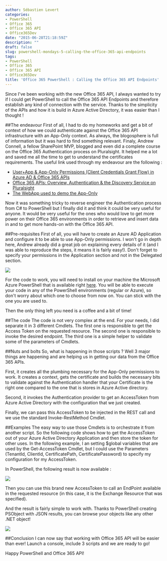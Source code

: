 ```yaml
---
author: Sébastien Levert
categories:
- PowerShell
- Office 365
- Office 365 API
- Office365Dev
date: "2015-06-28T21:18:59Z"
description: ""
draft: false
slug: powershell-mondays-5-calling-the-office-365-api-endpoints
tags:
- PowerShell
- Office 365
- Office 365 API
- Office365Dev
title: 'Office 365 PowerShell : Calling the Office 365 API Endpoints'
---
```



Since I've been working with the new Office 365 API, I always wanted to try if I could get PowerShell to call the Office 365 API Endpoints and therefore establish any kind of connection with the service. Thanks to the simplicity of the APIs and how it is build in Azure Active Directory, it was easier than I thought !

##The endeavour
First of all, I had to do my homeworks and get a bit of context of how we could authenticate against the Office 365 API infrastructure with an App-Only context. As always, the blogosphere is full of information but it was hard to find something relevant. Finaly, Andrew Connell, a fellow SharePoint MVP, blogged and even did a complete course on the Office 365 Authentication process on Pluralsight. It helped me a lot and saved me all the time to get to understand the certificates requirements. The useful link used through my endeavour are the following : 

* [User+App & App-Only Permissions (Client Credentials Grant Flow) in Azure AD & Office 365 APIs](http://www.andrewconnell.com/blog/user-app-app-only-permissions-client-credentials-grant-flow-in-azure-ad-office-365-apis)
* [Office 365 APIs: Overview, Authentication & the Discovery Service on Pluralsight](http://www.pluralsight.com/courses/office-365-api-overview-authentication-discovery-service)
* [The WebApp used to demo the App-Only](https://github.com/mattleib/o365api-as-apponly-webapp)

Now it was something tricky to reverse engineer the Authentication process from C# to PowerShell but I finally did it and think it could be very useful for anyone. It would be very useful for the ones who would love to get more power on their Office 365 environments in order to retrieve and insert data in and to get more hands-on with the Office 365 API.

##Pre-requisites
First of all, you will have to create an Azure AD Application and configure it to be able to use App-Only permissions. I won't go in depth here, Andrew already did a great job on explaining every details of it (and I was able to reproduce the steps, it means it is fairly easy!). Don't forget to specify your permissions in the Application section and not in the Delegated section.

![](/content/images/2015/06/2015-06-28_17-12-38.png)
 
For the code to work, you will need to install on your machine the Microsoft Azure PowerShell that is available right [here](http://go.microsoft.com/fwlink/p/?linkid=320376&clcid=0x409). You will be able to execute your code in any of the PowerShell environments (regular or Azure), so don't worry about which one to choose from now on. You can stick with the one you are used to.

Then the only thing left you need is a coffee and a bit of time!

##The code
The code is not very complex at the end. For your needs, I did separate it in 3 different Cmdlets. The first one is responsible to get the Access Token on the requested resource. The second one is responsible to invoke the desired endpoint. The third one is a simple helper to validate some of the parameters of Cmdlets.

<script src="https://gist.github.com/sebastienlevert/3131c19b63ca1be2101f.js"></script>

##Nuts and bolts
So, what is happening in those scripts ? Well 3 major things are happening and are helping us in getting our data from the Office 365 APIs.

First, it creates all the plumbing necessary for the App-Only permissions to work. It creates a context, gets the certificate and builds the necessary bits to validate against the Authentication handler that your Certificate is the right one compared to the one that is stores in Azure Active directory.

<script src="https://gist.github.com/sebastienlevert/ff1cd9cf66852dba3e3b.js"></script>

Second, it invokes the Authentication provider to get an AccessToken from Azure Active Directory with the configuration that we just created.

<script src="https://gist.github.com/sebastienlevert/1603d64ef4792f158d6c.js"></script>

Finally, we can pass this AccessToken to be injected in the REST call and we use the standard Invoke-RestMethod Cmdlet.

<script src="https://gist.github.com/sebastienlevert/e8923b7b33d7f4a47539.js"></script>

##Examples
The easy way to use those Cmdlets is to orchestrate it from another script. So the following code shows how to get the AccessToken out of your Azure Active Directory Application and then store the token for other uses. In the following example, I an setting $global variables that are used by the Get-AccessToken Cmdlet, but I could use the Parameters (TenantId, ClientId, CertificatePath, CertificatePassword) to specify my configuration for my AccessToken.

<script src="https://gist.github.com/sebastienlevert/f20b850228546aa942cf.js"></script>

In PowerShell, the following result is now available :

![](/content/images/2015/06/2015-06-28_16-58-46.png)

Then you can use this brand new AccessToken to call an EndPoint available in the requested resource (in this case, it is the Exchange Resource that was specified).

<script src="https://gist.github.com/sebastienlevert/61bae4032d7a8050be88.js"></script>

And the result is fairly simple to work with. Thanks to PowerShell creating PSObject with JSON results, you can browse your objects like any other .NET object!

![](/content/images/2015/06/2015-06-28_17-04-58.png)

##Conclusion
I can now say that working with Office 365 API will be easier than ever! Launch a console, include 3 scripts and we are ready to go! 

Happy PowerShell and Office 365 API!